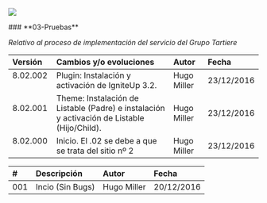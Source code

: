 <p align="left">
<img src="https://s28.postimg.org/ux8l1tv6l/imagengit.png">
</p>
### **03-Pruebas**

_Relativo al proceso de implementación del servicio del Grupo Tartiere_






| Versión |Cambios y/o evoluciones |Autor|Fecha|
|:------------- |:---------------|:---------------|:---------------
| 8.02.002    | Plugin: Instalación y activación de IgniteUp 3.2.|Hugo Miller|23/12/2016|
| 8.02.001    | Theme: Instalación de Listable (Padre) e instalación y activación de Listable (Hijo/Child).|Hugo Miller|23/12/2016|
| 8.02.000    | Inicio. El .02 se debe a que se trata del sitio nº 2|Hugo Miller|23/12/2016|


| # | Descripción  |Autor|Fecha|
|:------------- |:------------- |:---------------|:---------------|
|001| Incio (Sin Bugs)|Hugo Miller|20/12/2016|

